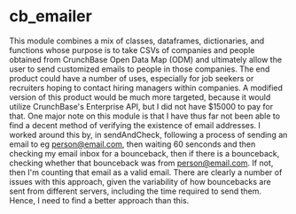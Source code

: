 # cb_emailer
This module combines a mix of classes, dataframes, dictionaries, and functions whose purpose is to take CSVs of companies and people obtained from CrunchBase Open Data Map (ODM) and ultimately allow the user to send customized emails to people in those companies. The end product could have a number of uses, especially for job seekers or recruiters hoping to contact hiring managers within companies. A modified version of this product would be much more targeted, because it would utilize CrunchBase's Enterprise API, but I did not have $15000 to pay for that.  One major note on this module is that I have thus far not been able to find a decent method of verifying the existence of email addresses. I worked around this by, in sendAndCheck, following a process of sending an email to eg person@email.com, then waiting 60 senconds and then checking my email inbox for a bounceback, then if there is a bounceback, checking whether that bounceback was from person@email.com. If not, then I'm counting that email as a valid email. There are clearly a number of issues with this approach, given the variability of how bouncebacks are sent from different servers, including the time required to send them. Hence, I need to find a better approach than this.
